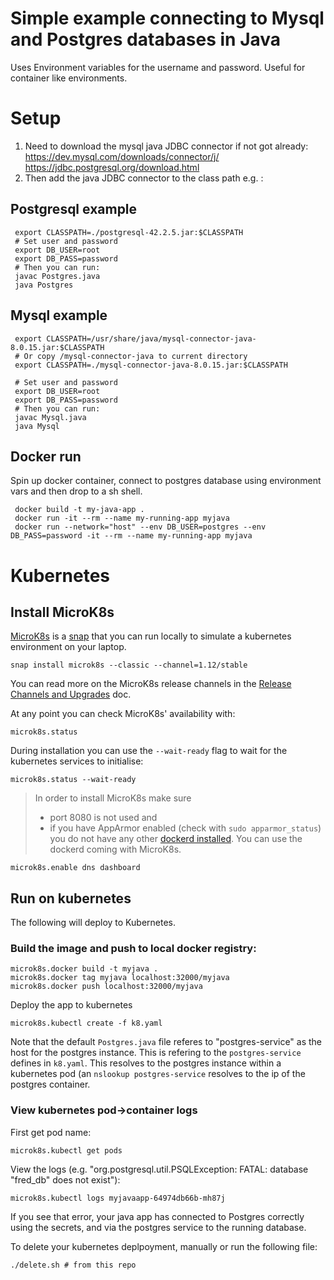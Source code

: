 # Simple example connecting to Mysql and Postgres databases in Java

Uses Environment variables for the username and password. Useful
for container like environments.

# Setup 

1. Need to download the mysql java JDBC connector if not got already:
     https://dev.mysql.com/downloads/connector/j/ 
     https://jdbc.postgresql.org/download.html
2. Then add the java JDBC connector to the class path e.g. :

## Postgresql example
     export CLASSPATH=./postgresql-42.2.5.jar:$CLASSPATH
     # Set user and password
     export DB_USER=root
     export DB_PASS=password
     # Then you can run:
     javac Postgres.java
     java Postgres

## Mysql example     
     export CLASSPATH=/usr/share/java/mysql-connector-java-8.0.15.jar:$CLASSPATH
     # Or copy /mysql-connector-java to current directory
     export CLASSPATH=./mysql-connector-java-8.0.15.jar:$CLASSPATH 

     # Set user and password
     export DB_USER=root
     export DB_PASS=password
     # Then you can run:
     javac Mysql.java
     java Mysql


## Docker run

Spin up docker container, connect to postgres database using environment vars
and then drop to a sh shell.

     docker build -t my-java-app .
     docker run -it --rm --name my-running-app myjava
     docker run --network="host" --env DB_USER=postgres --env DB_PASS=password -it --rm --name my-running-app myjava

# Kubernetes

## Install MicroK8s
[MicroK8s](https://github.com/ubuntu/microk8s/blob/master/README.md) is a [snap](https://snapcraft.io/) that you can run locally to simulate a kubernetes environment on your laptop.

```
snap install microk8s --classic --channel=1.12/stable
```

You can read more on the MicroK8s release channels in the [Release Channels and Upgrades](docs/release-channels.md) doc.

At any point you can check MicroK8s' availability with:

```
microk8s.status
```

During installation you can use the `--wait-ready` flag to wait for the kubernetes services to initialise:

```
microk8s.status --wait-ready
```

> In order to install MicroK8s make sure
> - port 8080 is not used and
> - if you have AppArmor enabled (check with `sudo apparmor_status`) you do not have any other [dockerd installed](docs/dockerd.md). You can use the dockerd coming with MicroK8s.

```
microk8s.enable dns dashboard
```

## Run on kubernetes 

The following will deploy to Kubernetes.

### Build the image and push to local docker registry:

```
microk8s.docker build -t myjava .
microk8s.docker tag myjava localhost:32000/myjava
microk8s.docker push localhost:32000/myjava
```

Deploy the app to kubernetes

```
microk8s.kubectl create -f k8.yaml
```

Note that the default `Postgres.java` file referes to "postgres-service" as the
host for the postgres instance. This is refering to the `postgres-service` 
defines in `k8.yaml`. This resolves to the postgres instance within a kubernetes
pod (an `nslookup postgres-service` resolves to the ip of the postgres 
container.

### View kubernetes pod->container logs

First get pod name:

```
microk8s.kubectl get pods
```
View the logs (e.g. "org.postgresql.util.PSQLException: FATAL: database "fred_db" does not exist"):

```
microk8s.kubectl logs myjavaapp-64974db66b-mh87j
```
If you see that error, your java app has connected to Postgres correctly using the secrets, and
via the postgres service to the running database.

To delete your kubernetes deplpoyment, manually or run the following file:
```
./delete.sh # from this repo
```

